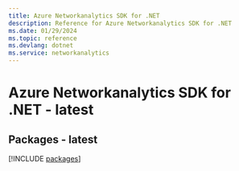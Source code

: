 ```yaml
---
title: Azure Networkanalytics SDK for .NET
description: Reference for Azure Networkanalytics SDK for .NET
ms.date: 01/29/2024
ms.topic: reference
ms.devlang: dotnet
ms.service: networkanalytics
---
```

# Azure Networkanalytics SDK for .NET - latest
## Packages - latest
[!INCLUDE [packages](networkanalytics-index.md)]